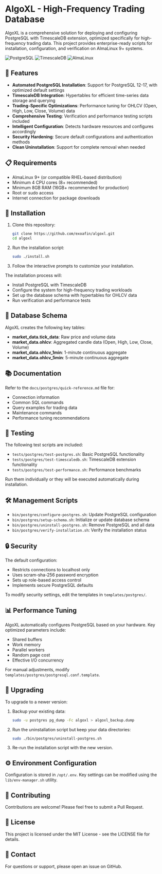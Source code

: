 # AlgoXL - High-Frequency Trading Database

AlgoXL is a comprehensive solution for deploying and configuring PostgreSQL with TimescaleDB extension, optimized specifically for high-frequency trading data. This project provides enterprise-ready scripts for installation, configuration, and verification on AlmaLinux 9+ systems.

![PostgreSQL](https://img.shields.io/badge/PostgreSQL-316192?style=for-the-badge&logo=postgresql&logoColor=white)
![TimescaleDB](https://img.shields.io/badge/TimescaleDB-FDB515?style=for-the-badge&logo=timescale&logoColor=black)
![AlmaLinux](https://img.shields.io/badge/AlmaLinux-2C6997?style=for-the-badge&logo=almalinux&logoColor=white)

## 🚀 Features

- **Automated PostgreSQL Installation**: Support for PostgreSQL 12-17, with optimized default settings
- **TimescaleDB Integration**: Hypertables for efficient time-series data storage and querying
- **Trading-Specific Optimizations**: Performance tuning for OHLCV (Open, High, Low, Close, Volume) data
- **Comprehensive Testing**: Verification and performance testing scripts included
- **Intelligent Configuration**: Detects hardware resources and configures accordingly
- **Security Hardening**: Secure default configurations and authentication methods
- **Clean Uninstallation**: Support for complete removal when needed

## 📋 Requirements

- AlmaLinux 9+ (or compatible RHEL-based distribution)
- Minimum 4 CPU cores (8+ recommended)
- Minimum 8GB RAM (16GB+ recommended for production)
- Root or sudo access
- Internet connection for package downloads

## 🔧 Installation

1. Clone this repository:
   ```bash
   git clone https://github.com/exoafin/algoxl.git
   cd algoxl
   ```

2. Run the installation script:
   ```bash
   sudo ./install.sh
   ```

3. Follow the interactive prompts to customize your installation.

The installation process will:
- Install PostgreSQL with TimescaleDB
- Configure the system for high-frequency trading workloads
- Set up the database schema with hypertables for OHLCV data
- Run verification and performance tests

## 💾 Database Schema

AlgoXL creates the following key tables:

- **market_data.tick_data**: Raw price and volume data
- **market_data.ohlcv**: Aggregated candle data (Open, High, Low, Close, Volume)
- **market_data.ohlcv_1min**: 1-minute continuous aggregate
- **market_data.ohlcv_5min**: 5-minute continuous aggregate

## 📚 Documentation

Refer to the `docs/postgres/quick-reference.md` file for:
- Connection information
- Common SQL commands
- Query examples for trading data
- Maintenance commands
- Performance tuning recommendations

## 🧪 Testing

The following test scripts are included:

- `tests/postgres/test-postgres.sh`: Basic PostgreSQL functionality
- `tests/postgres/test-timescaledb.sh`: TimescaleDB extension functionality
- `tests/postgres/test-performance.sh`: Performance benchmarks

Run them individually or they will be executed automatically during installation.

## 🛠️ Management Scripts

- `bin/postgres/configure-postgres.sh`: Update PostgreSQL configuration
- `bin/postgres/setup-schema.sh`: Initialize or update database schema
- `bin/postgres/uninstall-postgres.sh`: Remove PostgreSQL and all data
- `bin/postgres/verify-installation.sh`: Verify the installation status

## 🔒 Security

The default configuration:
- Restricts connections to localhost only
- Uses scram-sha-256 password encryption
- Sets up role-based access control
- Implements secure PostgreSQL defaults

To modify security settings, edit the templates in `templates/postgres/`.

## 📊 Performance Tuning

AlgoXL automatically configures PostgreSQL based on your hardware. Key optimized parameters include:

- Shared buffers
- Work memory
- Parallel workers
- Random page cost
- Effective I/O concurrency

For manual adjustments, modify `templates/postgres/postgresql.conf.template`.

## 🔄 Upgrading

To upgrade to a newer version:

1. Backup your existing data:
   ```bash
   sudo -u postgres pg_dump -Fc algoxl > algoxl_backup.dump
   ```

2. Run the uninstallation script but keep your data directories:
   ```bash
   sudo ./bin/postgres/uninstall-postgres.sh
   ```

3. Re-run the installation script with the new version.

## ⚙️ Environment Configuration

Configuration is stored in `/opt/.env`. Key settings can be modified using the `lib/env-manager.sh` utility.

## 🤝 Contributing

Contributions are welcome! Please feel free to submit a Pull Request.

## 📄 License

This project is licensed under the MIT License - see the LICENSE file for details.

## 📧 Contact

For questions or support, please open an issue on GitHub.
